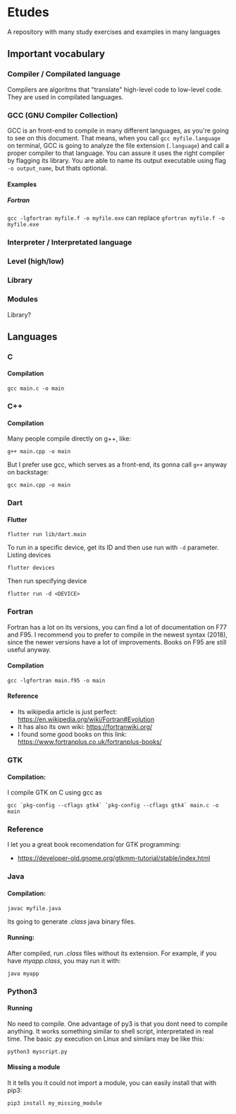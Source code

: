 # Etudes
A repository with many study exercises and examples in many languages

## Important vocabulary

### Compiler / Compilated language
Compilers are algoritms that "translate" high-level code to low-level code. They are used in compilated languages.

### GCC (GNU Compiler Collection)
GCC is an front-end to compile in many different languages, as you're going to see on this document. That means, when you call `gcc myfile.language` on terminal, GCC is going to analyze the file extension (`.language`) and call a proper compiler to that language. You can assure it uses the right compiler by flagging its library. You are able to name its output executable using flag `-o output_name`, but thats optional.
#### Examples
##### Fortran
`gcc -lgfortran myfile.f -o myfile.exe`
can replace 
`gfortran myfile.f -o myfile.exe`

### Interpreter / Interpretated language

### Level (high/low)

### Library

### Modules
Library?

## Languages

### C
#### Compilation
```
gcc main.c -o main
```
### C++
#### Compilation
Many people compile directly on g++, like:
```
g++ main.cpp -o main
```
But I prefer use gcc, which serves as a front-end, its gonna call `g++` anyway on backstage:
```
gcc main.cpp -o main
```
### Dart

#### Flutter
```
flutter run lib/dart.main
```
To run in a specific device, get its ID and then use run with `-d` parameter.
Listing devices
```
flutter devices
```
Then run specifying device
```
flutter run -d <DEVICE>
```

### Fortran
Fortran has a lot on its versions, you can find a lot of documentation on F77 and F95. I recommend you to prefer to compile in the newest syntax (2018), since the newer versions have a lot of improvements. Books on F95 are still useful anyway.
#### Compilation
``` 
gcc -lgfortran main.f95 -o main
```
#### Reference
- Its wikipedia article is just perfect: 
https://en.wikipedia.org/wiki/Fortran#Evolution
- It has also its own wiki:
https://fortranwiki.org/
- I found some good books on this link:
https://www.fortranplus.co.uk/fortranplus-books/

### GTK
#### Compilation:
I compile GTK on C using gcc as 
```
gcc `pkg-config --cflags gtk4` `pkg-config --cflags gtk4` main.c -o main
```
### Reference
I let you a great book recomendation for GTK programming:
- https://developer-old.gnome.org/gtkmm-tutorial/stable/index.html

### Java
#### Compilation:
```
javac myfile.java
```
Its going to generate *.class* java binary files.
#### Running:
After compiled, run *.class* files without its extension.
For example, if you have *myapp.class*, you may run it with:
```
java myapp
```

### Python3
#### Running
No need to compile. One advantage of py3 is that you dont need to compile anything. It works something similar to shell script, interpretated in real time.
The basic .py execution on Linux and similars may be like this:
```
python3 myscript.py
```
#### Missing a module
It it tells you it could not import a module, you can easily install that with pip3:
```
pip3 install my_missing_module
```
